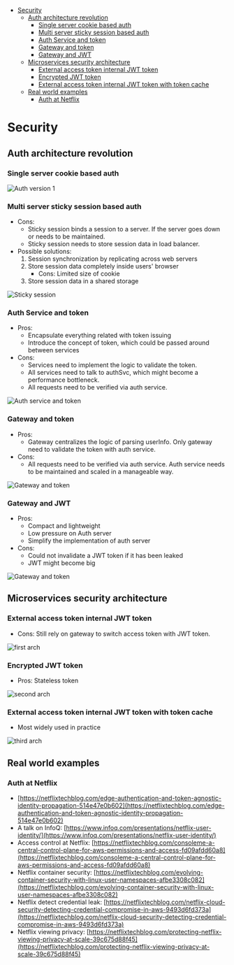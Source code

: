 - [Security](#security)
  - [Auth architecture revolution](#auth-architecture-revolution)
    - [Single server cookie based auth](#single-server-cookie-based-auth)
    - [Multi server sticky session based auth](#multi-server-sticky-session-based-auth)
    - [Auth Service and token](#auth-service-and-token)
    - [Gateway and token](#gateway-and-token)
    - [Gateway and JWT](#gateway-and-jwt)
  - [Microservices security architecture](#microservices-security-architecture)
    - [External access token internal JWT token](#external-access-token-internal-jwt-token)
    - [Encrypted JWT token](#encrypted-jwt-token)
    - [External access token internal JWT token with token cache](#external-access-token-internal-jwt-token-with-token-cache)
  - [Real world examples](#real-world-examples)
    - [Auth at Netflix](#auth-at-netflix)

# Security

## Auth architecture revolution

### Single server cookie based auth

![Auth version 1](../../.gitbook/assets/security_singlemachine-cookiebased.png)

### Multi server sticky session based auth

* Cons:
  * Sticky session binds a session to a server. If the server goes down or needs to be maintained.
  * Sticky session needs to store session data in load balancer.
* Possible solutions:
  1. Session synchronization by replicating across web servers
  2. Store session data completely inside users' browser
     * Cons: Limited size of cookie
  3. Store session data in a shared storage

![Sticky session](../../images/security_multimachine-stickysession.png)

### Auth Service and token

* Pros:
  * Encapsulate everything related with token issuing
  * Introduce the concept of token, which could be passed around between services
* Cons:
  * Services need to implement the logic to validate the token.
  * All services need to talk to authSvc, which might become a performance bottleneck.
  * All requests need to be verified via auth service.

![Auth service and token](../../.gitbook/assets/security_authservice_token.png)

### Gateway and token

* Pros:
  * Gateway centralizes the logic of parsing userInfo. Only gateway need to validate the token with auth service.
* Cons:
  * All requests need to be verified via auth service. Auth service needs to be maintained and scaled in a manageable way.

![Gateway and token](../../.gitbook/assets/security_gateway_token.png)

### Gateway and JWT

* Pros:
  * Compact and lightweight
  * Low pressure on Auth server
  * Simplify the implementation of auth server
* Cons:
  * Could not invalidate a JWT token if it has been leaked
  * JWT might become big

![Gateway and token](../../.gitbook/assets/security_gateway_jwt.png)

## Microservices security architecture

### External access token internal JWT token

* Cons: Still rely on gateway to switch access token with JWT token.

![first arch](../../.gitbook/assets/security_futureMicroservice_firstArch.png)

### Encrypted JWT token

* Pros: Stateless token

![second arch](../../.gitbook/assets/security_futureMicroservice_secArch.png)

### External access token internal JWT token with token cache

* Most widely used in practice

![third arch](../../.gitbook/assets/security_futureMicroservice_thirdArch.png)

## Real world examples

### Auth at Netflix

* [https://netflixtechblog.com/edge-authentication-and-token-agnostic-identity-propagation-514e47e0b602](https://netflixtechblog.com/edge-authentication-and-token-agnostic-identity-propagation-514e47e0b602)
* A talk on InfoQ: [https://www.infoq.com/presentations/netflix-user-identity/](https://www.infoq.com/presentations/netflix-user-identity/)
* Access control at Netflix: [https://netflixtechblog.com/consoleme-a-central-control-plane-for-aws-permissions-and-access-fd09afdd60a8](https://netflixtechblog.com/consoleme-a-central-control-plane-for-aws-permissions-and-access-fd09afdd60a8)
* Netflix container security: [https://netflixtechblog.com/evolving-container-security-with-linux-user-namespaces-afbe3308c082](https://netflixtechblog.com/evolving-container-security-with-linux-user-namespaces-afbe3308c082)
* Netflix detect credential leak: [https://netflixtechblog.com/netflix-cloud-security-detecting-credential-compromise-in-aws-9493d6fd373a](https://netflixtechblog.com/netflix-cloud-security-detecting-credential-compromise-in-aws-9493d6fd373a)
* Netflix viewing privacy: [https://netflixtechblog.com/protecting-netflix-viewing-privacy-at-scale-39c675d88f45](https://netflixtechblog.com/protecting-netflix-viewing-privacy-at-scale-39c675d88f45)
